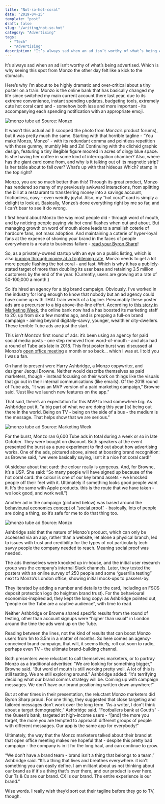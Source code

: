 ```yaml
---
title: "Not-so-hot-coral"
date: "2019-04-25"
template: "post"
draft: false
slug: "/writing/not-so-hot"
category: "Advertising"
tags:
  - "Tech"
  - "Advertising"
description: "It’s always sad when an ad isn’t worthy of what’s being advertised. Which is why seeing this spot from Monzo the other day felt like a kick to the stomach."
---
```


It’s always sad when an ad isn’t worthy of what’s being advertised. Which is why seeing this spot from Monzo the other day felt like a kick to the stomach.

Here’s why I’m about to be highly dramatic and over-critical about a tiny poster on a train: Monzo is the online bank that has basically changed my life since switched my main current account there last year, due to its extreme convenience, instant spending updates, budgeting tools, extremely cute hot coral card and - somehow both less and more important - its accompanying each spending notification with an appropriate emoji. 

![monzo tube ad](/media/not-so-hot-1.png)
Source: Monzo

It wasn’t this actual ad (I scooped the photo from Monzo’s product forums), but it was pretty much the same. Starting with that horrible tagline - “You make Monzo, Monzo” - with its redundant comma and pointless repetition with those gummy, mumbly Ms and Zs! Continuing with the clichéd graphic design, featuring a tiny illegible figure moored in acres of dingy blue space. Is she having her coffee in some kind of interrogation chamber? Also, where has the giant card come from, and why is it talking out of its magnetic strip? Is her table about to fall over? What’s up with that hideous Which? stamp in the top right?

Monzo, you are so much better than this! Through its great product, Monzo has rendered so many of my previously awkward interactions, from splitting the bill at a restaurant to transferring money into a savings account, frictionless, easy - even weirdly joyful. Also, my “hot coral” card is simply a delight to look at. Basically, Monzo’s done everything right by me so far, and I can’t bear to see it do wrong.

I first heard about Monzo the way most people did - through word of mouth, and by noticing people paying via hot coral flashes when out and about. But managing growth on word of mouth alone leads to a smallish coterie of hardcore fans, not mass adoption. And maintaining a coterie of hyper-loyal fans at the expense of shoving your brand in the faces of people everywhere is a route to business failure - [read your Byron Sharp](https://byronsharp.wordpress.com/2011/03/26/mental-availability-is-not-awareness-brand-salience-is-not-awareness/)! 

So, as a privately-owned startup with an eye on a public listing, which is also [burning through money at a frightening rate](https://www.forbes.com/sites/oliversmith/2018/10/31/with-a-fresh-billion-dollar-valuation-monzo-is-already-planning-a-2019-funding-round-to-enter-the-us/), Monzo needs to get a lot more people flashing the hot coral - and fast. Which is why it has a publicly-stated target of more than doubling its user base and retaining 3.5 million customers by the end of the year. (Currently, users are growing at a rate of 50-100,000 a month.)

So it’s hired an agency for a big brand campaign. Obviously. I’ve worked in the industry for long enough to know that nobody but an ad agency could have come up with THAT train wreck of a tagline. Presumably these poster ads are a precursor to a big above-the-line effort. According to [this story in Marketing Week](https://www.marketingweek.com/2019/03/20/monzo-first-ad-campaign/?cmpid=em~newsletter~weekly_news~n~n&utm_medium=em&utm_source=newsletter&utm_campaign=weekly_news&eid=7745762&sid=MW0001&adg=09480C95-47E9-47BF-AE89-BE3BD9ECBE58), the online bank now had a has boosted its marketing staff to 20, up from six a few months ago, and is prepping a full-on brand campaign - aiming beyond digitally-savvy, younger, wealthier city-dwellers. These terrible Tube ads are just the start.

This isn’t Monzo’s first round of ads: it’s been using an agency for paid social media posts - one step removed from word-of-mouth - and also had a round of Tube ads late in 2018. This first poster burst was discussed at Monzo’s [open office meeting](https://www.eventbrite.co.uk/o/monzo-13743735386) a month or so back… which I was at. I told you I was a fan.

On hand to present were Harry Ashbridge, a Monzo copywriter, and designer Jacqui Browne. Neither would describe themselves as paid marketers, though - instead focusing on their work on things like the visuals that go out in their internal communications (like emails). Of the 2018 round of Tube ads, “it was an MVP version of a paid marketing campaign,” Browne said. “Just like we launch new features on the app.”

That said, there’s an expectation for this MVP to lead somewhere big. As Ashbridge put it, "a big part of what we are doing this year [is] being out there in the world. Being on TV - being on the side of a bus - the medium is the message. That helps show that we are serious.”

![monzo tube ad](/media/not-so-hot-2.png)
Source: Marketing Week

For the burst, Monzo ran 6,600 Tube ads in total during a week or so in late October. They were bought on discount. Both speakers at the event presented the burst as a pure experiment to find out about how advertising works. One of the ads, pictured above, aimed at boosting brand recognition: as Browne said, “we were basically saying, isn’t it a nice hot coral card!” 

(A sidebar about that card: the colour really is gorgeous. And, for Browne, it’s a USP. She said: “So many people will have signed up because of the hot coral card. the colour is one of our key brand assets - we knocked people off their feet with it. Ultimately if something looks good people want it. It's the same with Apple products. this is the route that we have taken - we look good, and work well.”)

Another ad in the campaign (pictured below) was based around the [behavioural economics concept of “social proof”](https://www.behavioraleconomics.com/resources/mini-encyclopedia-of-be/social-proof/) - basically, lots of people are doing a thing, so it’s safe for me to do that thing too.

![monzo tube ad](/media/not-so-hot-3.png)
Source: Monzo

Ashbridge said that the nature of Monzo’s product, which can only be accessed via an app, rather than a website, let alone a physical branch, led to issues with trust and credibility for the types of not particularly tech savvy people the company needed to reach. Meaning social proof was needed.

The ads themselves were knocked up in-house, and the initial user research group was the company’s internal Slack channels. Later, they tested the posters with an online survey of 250 people and some “guerrilla testing” next to Monzo’s London office, showing initial mock-ups to passers-by.

They iterated by adding a number and details to the card, including an FSCS deposit protection logo (to heighten brand trust). For the behavioural economics-inspired ad, they kept the long copy: as Ashbridge pointed out, “people on the Tube are a captive audience”, with time to read.

Neither Ashbridge or Browne shared specific results from the round of testing, other than account signups were “higher than usual” in London around the time the ads went up on the Tube.

Reading between the lines, not the kind of results that can boost Monzo users from 1m to 3.5m in a matter of months. So here comes an agency-conceived brand campaign, that will, it seems likely, roll out soon to radio, perhaps even TV - the ultimate brand-building channel.

Both presenters were reluctant to call themselves marketers, or to portray Monzo as a traditional advertiser. “We are looking for something bigger,” Browne said. “But word of mouth is still working pretty well. A lot of this is still testing. We are still exploring around.” Ashbridge added: “it's terrifying deciding what our brand comms strategy will be. Coming up with campaign messages. We don't have our brand positioning written down anywhere!”

But at other times in their presentation, the reluctant Monzo marketers did Byron Sharp proud. For one thing, they suggested that close targeting and tailored messages don’t work over the long term.  “As a writer, I don't think about a target demographic,” Ashbridge said. “Footballers bank at Coutt’s” - the Queen’s bank, targeted at high-income users - “[and] the more you target, the more you are tempted to approach different groups of people with different messages. Our app is the same app for everybody!”

Ultimately, the way that the Monzo marketers talked about their brand at that open office meeting makes me hopeful that - despite this pretty bad campaign - the company is in it for the long haul, and can continue to grow.

“We don't have a brand team - brand isn't a thing that belongs to a team,” Ashbridge said. “It’s a thing that lives and breathes everywhere. it isn't something you can easily define. I am militant about us not thinking about our brand as if it's a thing that's over there, and our product is over here. Our Ts & Cs are our brand. CX is our brand. The entire experience is our brand.”

Wise words. I really wish they’d sort out their tagline before they go to TV, though.
